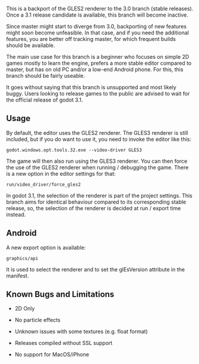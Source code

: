 This is a backport of the GLES2 renderer to the 3.0 branch (stable releases).
Once a 3.1 release candidate is available, this branch will become inactive.

Since master might start to diverge from 3.0, backporting of new features might
soon become unfeasible. In that case, and if you need the additional features,
you are better off tracking master, for which frequent builds should be
available.

The main use case for this branch is a beginner who focuses on simple 2D
games mostly to learn the engine, prefers a more stable editor compared
to master, but has on old PC and/or a low-end Android phone. For this,
this branch should be fairly useable.

It goes without saying that this branch is unsupported and most likely buggy.
Users looking to release games to the public are advised to wait for the
official release of godot 3.1.

Usage
-----

By default, the editor uses the GLES2 renderer. The GLES3 renderer is still
included, but if you do want to use it, you need to invoke the editor like
this:

	godot.windows.opt.tools.32.exe --video-driver GLES3

The game will then also run using the GLES3 renderer. You can then force the
use of the GLES2 renderer when running / debugging the game. There is a new
option in the editor settings for that:

	run/video_driver/force_gles2

In godot 3.1, the selection of the renderer is part of the project settings.
This branch aims for identical behaviour compared to its corresponding
stable release, so, the selection of the renderer is decided at run / export
time instead.

Android
-------

A new export option is available:

	graphics/api

It is used to select the renderer and to set the glEsVersion attribute in
the manifest.

Known Bugs and Limitations
--------------------------

- 2D Only

- No particle effects

- Unknown issues with some textures (e.g. float format)

- Releases compiled without SSL support

- No support for MacOS/iPhone
